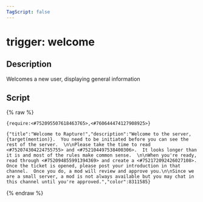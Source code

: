 ```yaml
---
TagScript: false
---
```


# trigger: welcome

## Description

Welcomes a new user, displaying general information

## Script

{% raw %}
```
{require:<#752095507618463765>,<#760644474127908925>}

{"title":"Welcome to Rapture!","description":"Welcome to the server, {target(mention)}.  You need to be initiated before you can see the rest of the server.  \n\nPlease take the time to read <#752074304224755755> and <#752104497538400306>.  It looks longer than it is and most of the rules make common sense.  \n\nWhen you're ready, read through <#752094855991394369> and create a <#752172092426027108>.  Once the ticket is opened, please post your introduction in that channel.  Once you do, a mod will review and approve you.\n\nSince we are a small server, a mod is not always available but you may chat in this channel until you're approved.","color":8311585}
```
{% endraw %}
